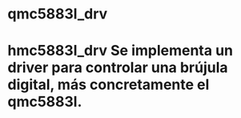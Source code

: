 # qmc5883l_drv
# hmc5883l_drv Se implementa un driver para controlar una brújula digital, más concretamente el qmc5883l.
